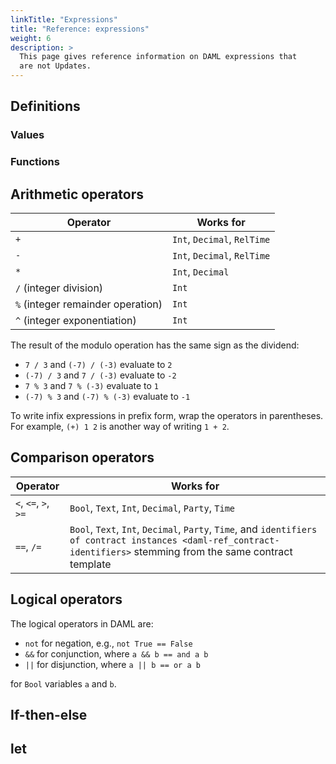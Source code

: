 ```yaml
---
linkTitle: "Expressions"
title: "Reference: expressions"
weight: 6
description: >
  This page gives reference information on DAML expressions that
  are not Updates.
---
```


## Definitions

### Values

### Functions

## Arithmetic operators

| Operator                          | Works for                   |
| --------------------------------- | --------------------------- |
| `+`                               | `Int`, `Decimal`, `RelTime` |
| `-`                               | `Int`, `Decimal`, `RelTime` |
| `*`                               | `Int`, `Decimal`            |
| `/` (integer division)            | `Int`                       |
| `%` (integer remainder operation) | `Int`                       |
| `^` (integer exponentiation)      | `Int`                       |

The result of the modulo operation has the same sign as the dividend:

- `7 / 3` and `(-7) / (-3)` evaluate to `2`
- `(-7) / 3` and `7 / (-3)` evaluate to `-2`
- `7 % 3` and `7 % (-3)` evaluate to `1`
- `(-7) % 3` and `(-7) % (-3)` evaluate to `-1`

To write infix expressions in prefix form, wrap the operators in
parentheses. For example, `(+) 1 2` is another way of writing `1 + 2`.

## Comparison operators

| Operator             | Works for                                                                                                                                                           |
| -------------------- | ------------------------------------------------------------------------------------------------------------------------------------------------------------------- |
| `<`, `<=`, `>`, `>=` | `Bool`, `Text`, `Int`, `Decimal`, `Party`, `Time`                                                                                                                   |
| `==`, `/=`           | `Bool`, `Text`, `Int`, `Decimal`, `Party`, `Time`, and `identifiers of contract instances <daml-ref_contract-identifiers>` stemming from the same contract template |

## Logical operators

The logical operators in DAML are:

- `not` for negation, e.g., `not True == False`
- `&&` for conjunction, where `a && b == and a b`
- `||` for disjunction, where `a || b == or a b`

for `Bool` variables `a` and `b`.

## If-then-else

## let